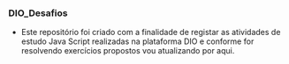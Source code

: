 ### DIO_Desafios

* Este repositório foi criado com a finalidade de registar as atividades de estudo Java Script realizadas na plataforma DIO
e conforme for resolvendo exercícios propostos vou atualizando por aqui.
